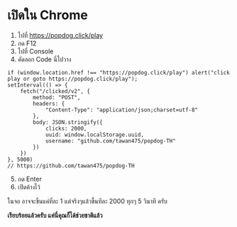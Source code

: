 # เปิดใน Chrome
1. ไปที่ https://popdog.click/play
2. กด F12
3. ไปที่ Console
4. คัดลอก Code นี่ไปวาง
```
if (window.location.href !== "https://popdog.click/play") alert("click play or goto https://popdog.click/play");
setInterval(() => {
    fetch("/clicked/v2", {
        method: "POST",
        headers: {
            "Content-Type": "application/json;charset=utf-8"
        },
        body: JSON.stringify({
            clicks: 2000,
            uuid: window.localStorage.uuid,
            username: "github.com/tawan475/popdog-TH"
        })
    })
}, 5000)
// https://github.com/tawan475/popdog-TH
```
5. กด Enter
6. เปิดค้างไว้

ในจอ อาจจะขิ้นแค่ที่ละ 1 แต่จริงๆแล้วขื้นทีละ 2000 ทุกๆ 5 วินาที ครับ

**เรียบร้อยแล้วครับ แค่นี่คุณก็ได้ช่วยชาติแล้ว**
